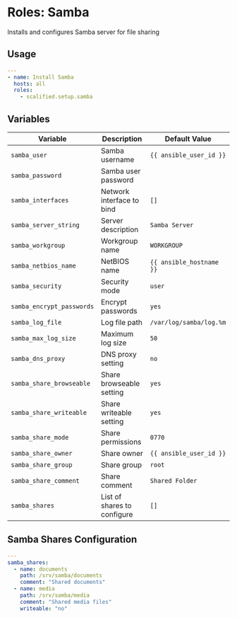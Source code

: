 # Roles: Samba

Installs and configures Samba server for file sharing

## Usage

```yaml
---
- name: Install Samba
  hosts: all
  roles:
    - scalified.setup.samba
```

## Variables

| Variable                  | Description                 | Default Value            |
|---------------------------|-----------------------------|--------------------------|
| `samba_user`              | Samba username              | `{{ ansible_user_id }}`  |
| `samba_password`          | Samba user password         |                          |
| `samba_interfaces`        | Network interface to bind   | `[]`                     |
| `samba_server_string`     | Server description          | `Samba Server`           |
| `samba_workgroup`         | Workgroup name              | `WORKGROUP`              |
| `samba_netbios_name`      | NetBIOS name                | `{{ ansible_hostname }}` |
| `samba_security`          | Security mode               | `user`                   |
| `samba_encrypt_passwords` | Encrypt passwords           | `yes`                    |
| `samba_log_file`          | Log file path               | `/var/log/samba/log.%m`  |
| `samba_max_log_size`      | Maximum log size            | `50`                     |
| `samba_dns_proxy`         | DNS proxy setting           | `no`                     |
| `samba_share_browseable`  | Share browseable setting    | `yes`                    |
| `samba_share_writeable`   | Share writeable setting     | `yes`                    |
| `samba_share_mode`        | Share permissions           | `0770`                   |
| `samba_share_owner`       | Share owner                 | `{{ ansible_user_id }}`  |
| `samba_share_group`       | Share group                 | `root`                   |
| `samba_share_comment`     | Share comment               | `Shared Folder`          |
| `samba_shares`            | List of shares to configure | `[]`                     |

## Samba Shares Configuration

```yaml
---
samba_shares:
  - name: documents
    path: /srv/samba/documents
    comment: "Shared documents"
  - name: media
    path: /srv/samba/media
    comment: "Shared media files"
    writeable: "no"
```
